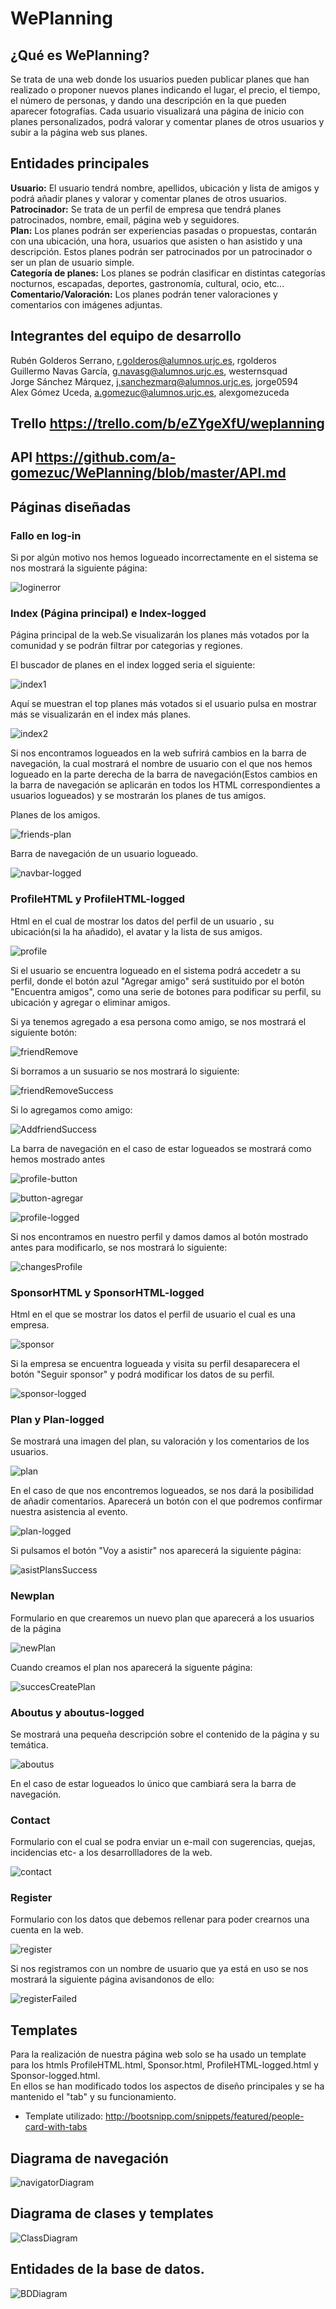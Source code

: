 # WePlanning </br>
## ¿Qué es WePlanning? </br>
Se trata de una web donde los usuarios pueden publicar planes que han realizado o proponer nuevos planes indicando el lugar, el precio, el tiempo, el número de personas, y dando una descripción en la que pueden aparecer fotografías. Cada usuario visualizará una página de inicio con planes personalizados, podrá valorar y comentar planes de otros usuarios y subir a la página web sus planes.

## Entidades principales </br>
**Usuario:** El usuario tendrá nombre, apellidos, ubicación y lista de amigos y podrá añadir planes y valorar y comentar planes de otros usuarios.</br>
**Patrocinador:** Se trata de un perfil de empresa que tendrá planes patrocinados, nombre, email, página web y seguidores.</br>
**Plan:** Los planes podrán ser experiencias pasadas o propuestas, contarán con una ubicación, una hora, usuarios que asisten o han asistido y una descripción. Estos planes podrán ser patrocinados por un patrocinador o ser un plan de usuario simple. </br>
**Categoría de planes:** Los planes se podrán clasificar en distintas categorías nocturnos, escapadas, deportes, gastronomía, cultural, ocio, etc...</br>
**Comentario/Valoración:** Los planes podrán tener valoraciones y comentarios con imágenes adjuntas.</br>

## Integrantes del equipo de desarrollo </br> 
Rubén Golderos Serrano, r.golderos@alumnos.urjc.es, rgolderos</br>
Guillermo Navas García, g.navasg@alumnos.urjc.es, westernsquad</br>
Jorge Sánchez Márquez, j.sanchezmarq@alumnos.urjc.es, jorge0594</br>
Alex Gómez Uceda, a.gomezuc@alumnos.urjc.es, alexgomezuceda</br>

## Trello  https://trello.com/b/eZYgeXfU/weplanning
## API https://github.com/a-gomezuc/WePlanning/blob/master/API.md

## Páginas diseñadas </br>
### Fallo en log-in</br>

Si por algún motivo nos hemos logueado incorrectamente en el sistema se nos mostrará la siguiente página:

![loginerror](/Maquetación/IMG/Screenshots3/loginError.png)

### Index (Página principal) e Index-logged </br>

Página principal de la web.Se visualizarán los planes más votados por la comunidad y se podrán filtrar por categorias y regiones.</br>

El buscador de planes en el index logged seria el siguiente:

![index1](/Maquetación/IMG/Screenshots3/indexSearch.png)

Aquí se muestran el top planes más votados si el usuario pulsa en mostrar más se visualizarán en el index más planes.

![index2](/Maquetación/IMG/Screenshots3/indexPlans.png)

Si nos encontramos logueados en la web  sufrirá cambios en la barra de navegación, la cual mostrará el nombre de usuario con el que nos hemos logueado en la parte derecha de la barra de navegación(Estos cambios en la barra de navegación se aplicarán en todos los HTML correspondientes a usuarios logueados) y se mostrarán los planes de tus amigos.</br>

Planes de los amigos.

![friends-plan](/Maquetación/IMG/Screenshots3/friendsPlans.png)

Barra de navegación de un usuario logueado.

![navbar-logged](/Maquetación/IMG/Screenshots3/loggedNavbar.png)

### ProfileHTML y ProfileHTML-logged</br>

Html en el cual de mostrar los datos del perfil de un usuario , su ubicación(si la ha añadido), el avatar y la lista de sus amigos.</br>

![profile](/Maquetación/IMG/Screenshots3/userProfile.png)

Si el usuario se encuentra logueado en el sistema podrá accedetr a su perfil, donde el botón azul "Agregar amigo" será sustituido por el botón "Encuentra amigos", como una serie de botones para podificar su perfil, su ubicación y  agregar o eliminar amigos.</br>

Si ya tenemos agregado a esa persona como amigo, se nos mostrará el siguiente botón:

![friendRemove](/Maquetación/IMG/Screenshots3/deleteFriend.png)

Si borramos a un susuario se nos mostrará lo siguiente:

![friendRemoveSuccess](/Maquetación/IMG/Screenshots3/removeFriendSucces.png)

Si lo agregamos como amigo:

![AddfriendSuccess](/Maquetación/IMG/Screenshots3/addFriendSuccess.png)

La barra de navegación en el caso de estar logueados se mostrará como hemos mostrado antes

![profile-button](/Maquetación/IMG/Screenshots/profile-button.png)

![button-agregar](/Maquetación/IMG/Screenshots/button-agregar.png)

![profile-logged](/Maquetación/IMG/Screenshots/profile-logged.png)

Si nos encontramos en nuestro perfil y damos damos al botón mostrado antes para modificarlo, se nos mostrará lo siguiente:

![changesProfile](/Maquetación/IMG/Screenshots3/changeProfile.png)

### SponsorHTML y SponsorHTML-logged</br>

Html en el que se mostrar los datos el perfil de usuario el cual es una empresa.</br>

![sponsor](/Maquetación/IMG/Screenshots/sponsor.png)

Si la empresa se encuentra logueada y visita su perfil desaparecera el botón "Seguir sponsor" y podrá modificar los datos de su perfil.</br>

![sponsor-logged](/Maquetación/IMG/Screenshots/sponsor-logged.png)

### Plan y Plan-logged </br>

Se mostrará una imagen del plan, su valoración y los comentarios de los usuarios.</br>

![plan](/Maquetación/IMG/Screenshots/plan.png)

En el caso de que nos encontremos logueados, se nos dará la posibilidad de añadir comentarios. Aparecerá un botón con el que podremos confirmar nuestra asistencia al evento.</br>

![plan-logged](/Maquetación/IMG/Screenshots/plan-logged.png)

Si pulsamos el botón "Voy a asistir" nos aparecerá la siguiente página:

![asistPlansSuccess](/Maquetación/IMG/Screenshots3/assitPlanSuccess.png)


### Newplan</br>

Formulario en que crearemos un nuevo plan que aparecerá a los usuarios de la página </br>

![newPlan](/Maquetación/IMG/Screenshots/newPlan.png)

Cuando creamos el plan nos aparecerá la siguente página:

![succesCreatePlan](/Maquetación/IMG/Screenshots3/succesCreatePlan.png)

### Aboutus y aboutus-logged</br>

Se mostrará una pequeña descripción sobre el contenido de la página y su temática.

![aboutus](/Maquetación/IMG/Screenshots/aboutus.png)

En el caso de estar logueados lo único que cambiará sera la barra de navegación.

### Contact </br>

Formulario con el cual se podra enviar un e-mail con sugerencias, quejas, incidencias etc- a los desarrollladores de la web.</br>

![contact](/Maquetación/IMG/Screenshots/contact.png)

### Register</br>

Formulario con los datos que debemos rellenar para poder crearnos una cuenta en la web.</br>

![register](/Maquetación/IMG/Screenshots/register.png)
</br>

Si nos registramos con un nombre de usuario que ya está en uso se nos mostrará la siguiente página avisandonos de ello:

![registerFailed](/Maquetación/IMG/Screenshots3/registerFail.png)

## Templates </br>
Para la realización de nuestra página web solo se ha usado un template para los htmls ProfileHTML.html, Sponsor.html, ProfileHTML-logged.html y Sponsor-logged.html. </br>
En ellos se han modificado todos los aspectos de diseño principales y se ha mantenido el "tab" y su funcionamiento.</br>
* Template utilizado: http://bootsnipp.com/snippets/featured/people-card-with-tabs </br>

## Diagrama de navegación </br>

![navigatorDiagram](/Maquetación/IMG/Screenshots3/NavigatorDiagram.png)

## Diagrama de clases y templates</br>

![ClassDiagram](/Maquetación/IMG/Screenshots4/ClassDiagram.png)

## Entidades de la base de datos.</brt>

![BDDiagram](/Maquetación/IMG/Screenshots3/BDDiagram.png)
